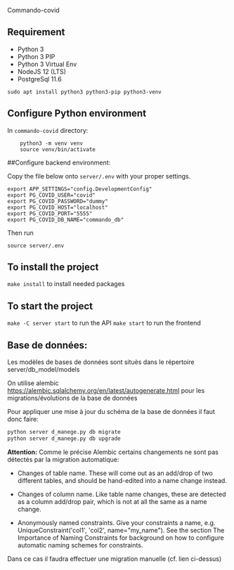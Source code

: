Commando-covid

## Requirement

- Python 3
- Python 3 PIP
- Python 3 Virtual Env
- NodeJS 12 (LTS)
- PostgreSql 11.6

`sudo apt install python3 python3-pip python3-venv`

## Configure Python environment

In `commando-covid` directory:

```
    python3 -m venv venv
    source venv/bin/activate
```

##Configure backend environment:

Copy the file below onto ```server/.env``` with your proper settings.

```shell script
export APP_SETTINGS="config.DevelopmentConfig"
export PG_COVID_USER="covid"
export PG_COVID_PASSWORD="dummy"
export PG_COVID_HOST="localhost"
export PG_COVID_PORT="5555"
export PG_COVID_DB_NAME="commando_db"
```

Then run

```shell script
source server/.env
```


## To install the project

`make install` to install needed packages

## To start the project

`make -C server start` to run the API
`make start` to run the frontend


## Base de données:

Les modèles de bases de données sont situès dans le répertoire server/db_model/models

On utilise alembic https://alembic.sqlalchemy.org/en/latest/autogenerate.html pour les migrations/évolutions de la base de données  

Pour appliquer une mise à jour du schéma de la base de données il faut donc faire:

```bash
python server d_manege.py db migrate
python server d_manege.py db upgrade
```

**Attention:** Comme le précise Alembic certains changements ne sont pas détectés par la migration automatique:
*  Changes of table name. These will come out as an add/drop of two different tables, and should be hand-edited into a name change instead.

*  Changes of column name. Like table name changes, these are detected as a column add/drop pair, which is not at all the same as a name change.

*  Anonymously named constraints. Give your constraints a name, e.g. UniqueConstraint('col1', 'col2', name="my_name"). See the section The Importance of Naming Constraints for background on how to configure automatic naming schemes for constraints.


Dans ce cas il faudra effectuer une migration manuelle (cf. lien ci-dessus)
